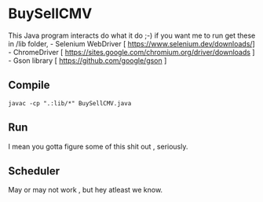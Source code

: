 # BuySellCMV

This Java program interacts do what it do ;-)
if you want me to run get these in /lib folder, 
	- Selenium WebDriver [ https://www.selenium.dev/downloads/]
	- ChromeDriver [ https://sites.google.com/chromium.org/driver/downloads ]
	- Gson library [ https://github.com/google/gson ]

## Compile
```javac -cp ".:lib/*" BuySellCMV.java```

## Run 
I mean you gotta figure some of this shit out , seriously. 

## Scheduler
May or may not work , but hey atleast we know.



